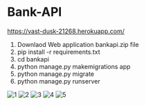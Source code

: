 # Bank-API

https://vast-dusk-21268.herokuapp.com/

1) Downlaod Web application bankapi.zip file
2) pip install -r requirements.txt
3) cd bankapi
4) python manage.py makemigrations app
5) python manage.py migrate
6) python manage.py runserver

![1](https://user-images.githubusercontent.com/14355490/53157079-c8da2300-35e6-11e9-98ef-0b70add6c431.png)
![2](https://user-images.githubusercontent.com/14355490/53157080-c972b980-35e6-11e9-9f42-db1bb99662f9.png)
![3](https://user-images.githubusercontent.com/14355490/53157081-c972b980-35e6-11e9-8856-56d30ebdef17.png)
![4](https://user-images.githubusercontent.com/14355490/53157082-c972b980-35e6-11e9-9e9d-cb54f4303da7.png)
![5](https://user-images.githubusercontent.com/14355490/53157083-c972b980-35e6-11e9-827a-ca6826f74ad6.png)
